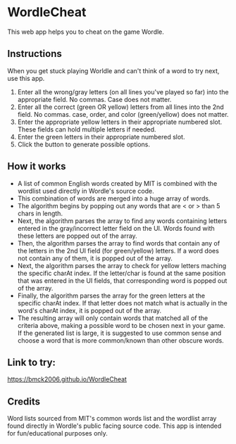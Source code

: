 # WordleCheat
This web app helps you to cheat on the game Wordle.

## Instructions
When you get stuck playing Worldle and can't think of a word to try next, use this app. 
1. Enter all the wrong/gray letters (on all lines you've played so far) into the appropriate field. No commas. Case does not matter. 
2. Enter all the correct (green OR yellow) letters from all lines into the 2nd field. No commas. case, order, and color (green/yellow) does not matter. 
3. Enter the appropriate yellow letters in their appropriate numbered slot. These fields can hold multiple letters if needed. 
4. Enter the green letters in their appropriate numbered slot. 
5. Click the button to generate possible options. 

## How it works
- A list of common English words created by MIT is combined with the wordlist used directly in Wordle's source code. 
- This combination of words are merged into a huge array of words. 
- The algorithm begins by popping out any words that are < or > than 5 chars in length. 
- Next, the algorithm parses the array to find any words containing letters entered in the gray/incorrect letter field on the UI. Words found with these letters are popped out of the array. 
- Then, the algorithm parses the array to find words that contain any of the letters in the 2nd UI field (for green/yellow) letters. If a word does not contain any of them, it is popped out of the array. 
- Next, the algorithm parses the array to check for yellow letters maching the specific charAt index. If the letter/char is found at the same position that was entered in the UI fields, that corresponding word is popped out of the array. 
- Finally, the algorithm parses the array for the green letters at the specific charAt index. If that letter does not match what is actually in the word's charAt index, it is popped out of the array. 
- The resulting array will only contain words that matched all of the criteria above, making a possible word to be chosen next in your game. If the generated list is large, it is suggested to use common sense and choose a word that is more common/known than other obscure words. 

## Link to try:
https://bmck2006.github.io/WordleCheat

## Credits
Word lists sourced from MIT's common words list and the wordlist array found directly in Wordle's public facing source code. This app is intended for fun/educational purposes only. 
